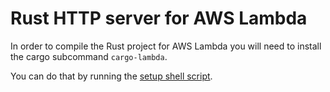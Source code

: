 # Rust HTTP server for AWS Lambda

In order to compile the Rust project for AWS Lambda you will need to install the cargo subcommand `cargo-lambda`. 

You can do that by running the [setup shell script](https://github.com/MarkusWendorf/http-lambda-cdk/tree/master/examples/rust-example/app/setup.sh).
